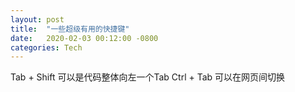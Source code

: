 ```yaml
---
layout: post
title:  "一些超级有用的快捷键"
date:   2020-02-03 00:12:00 -0800
categories: Tech
---
```


Tab + Shift 可以是代码整体向左一个Tab
Ctrl + Tab 可以在网页间切换